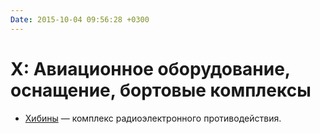 ```yaml
---
Date: 2015-10-04 09:56:28 +0300
---
```


# Х: Авиационное оборудование, оснащение, бортовые комплексы

* [Хибины](khibiny/) — комплекс радиоэлектронного противодействия.
